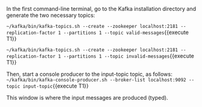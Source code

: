 In the first command-line terminal, go to the Kafka installation directory and generate the two necessary topics:

`~/kafka/bin/kafka-topics.sh --create --zookeeper localhost:2181 --replication-factor 1 --partitions 1 --topic valid-messages`{{execute T1}} 

`~/kafka/bin/kafka-topics.sh --create --zookeeper localhost:2181 --replication-factor 1 --partitions 1 --topic invalid-messages`{{execute T1}} 

Then, start a console producer to the input-topic topic, as follows:
`~/kafka/bin/kafka-console-producer.sh --broker-list localhost:9092 --topic input-topic`{{execute T1}} 

This window is where the input messages are produced (typed).